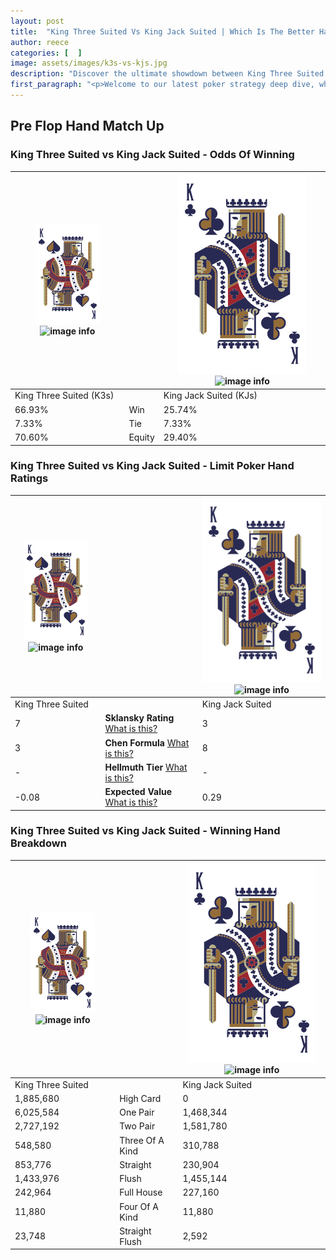 ```yaml
---
layout: post
title:  "King Three Suited Vs King Jack Suited | Which Is The Better Hand In Poker? A Complete Guide"
author: reece
categories: [  ]
image: assets/images/k3s-vs-kjs.jpg
description: "Discover the ultimate showdown between King Three Suited and King Jack Suited in poker! Uncover the odds, strategies, and scenarios where one hand triumphs over the other. Get ready to up your poker game with this thrilling analysis."
first_paragraph: "<p>Welcome to our latest poker strategy deep dive, where we're pitting two distinct hands against each other in a high-stakes showdown: King Three Suited vs King Jack Suited.</p><p>In the dynamic world of poker, every decision counts, and knowing which hand holds the upper hand is key to your success at the table.</p><p>In this article, we'll dissect these two hands, explore the scenarios where one dominates the other, and equip you with the knowledge to make strategic choices that can tip the odds in your favor.</p><p>Get ready to unravel the intriguing dynamics of these poker hands and elevate your game to new heights.</p>"
---
```




[comment]: # (sp0)

## Pre Flop Hand Match Up

<div class="table hand-ratings" markdown="1"> 



### King Three Suited vs King Jack Suited - Odds Of Winning


    
| ![image info](assets/images/hand1/K.png) ![image info](assets/images/hand1/3s.png) |  | ![image info](assets/images/hand2/K.png) ![image info](assets/images/hand2/Js.png) |
| -------- | -------- | -------- |
| King Three Suited (K3s) |  | King Jack Suited (KJs) |
| 66.93% | Win | 25.74% |
| 7.33% | Tie | 7.33% |
| 70.60% | Equity | 29.40% |




[comment]: # (sp1)



### King Three Suited vs King Jack Suited - Limit Poker Hand Ratings


    
| ![image info](assets/images/hand1/K.png) ![image info](assets/images/hand1/3s.png) |  | ![image info](assets/images/hand2/K.png) ![image info](assets/images/hand2/Js.png) |
| -------- | -------- | -------- |
| King Three Suited |  | King Jack Suited |
| 7 | **Sklansky Rating** [What is this?](/sklansky-rating-explained) | 3 |
| 3 | **Chen Formula** [What is this?](/chen-formula-explained) | 8 |
| - | **Hellmuth Tier** [What is this?](/Hellmuth-tier-explained) | - |
| -0.08 | **Expected Value** [What is this?](/expected-value-explained) | 0.29 |




[comment]: # (sp2)



### King Three Suited vs King Jack Suited - Winning Hand Breakdown


    
| ![image info](assets/images/hand1/K.png) ![image info](assets/images/hand1/3s.png) |  | ![image info](assets/images/hand2/K.png) ![image info](assets/images/hand2/Js.png) |
| -------- | -------- | -------- |
| King Three Suited |  | King Jack Suited |
| 1,885,680 | High Card | 0 |
| 6,025,584 | One Pair | 1,468,344 |
| 2,727,192 | Two Pair | 1,581,780 |
| 548,580 | Three Of A Kind | 310,788 |
| 853,776 | Straight | 230,904 |
| 1,433,976 | Flush | 1,455,144 |
| 242,964 | Full House | 227,160 |
| 11,880 | Four Of A Kind | 11,880 |
| 23,748 | Straight Flush | 2,592 |




[comment]: # (sp3)



</div>

[comment]: # (sp4)



[comment]: # (sp5)

